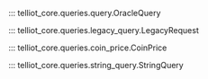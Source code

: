 

::: telliot_core.queries.query.OracleQuery


::: telliot_core.queries.legacy_query.LegacyRequest


::: telliot_core.queries.coin_price.CoinPrice


::: telliot_core.queries.string_query.StringQuery
